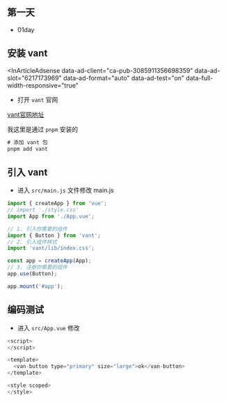 ## 第一天 

- 01day

## 安装 vant

<InArticleAdsense
    data-ad-client="ca-pub-3085911356698359"
    data-ad-slot="6217173969"
    data-ad-format="auto"
    data-ad-test="on"
    data-full-width-responsive="true"
>
</InArticleAdsense>

- 打开 `vant` 官网 

[vant官网地址](https://vant-contrib.gitee.io/vant/#/zh-CN)

我这里是通过 `pnpm` 安装的

```js
# 添加 vant 包
pnpm add vant

```

## 引入 vant

- 进入 `src/main.js` 文件修改 main.js

```js
import { createApp } from 'vue';
// import './style.css'
import App from './App.vue';

// 1. 引入你需要的组件
import { Button } from 'vant';
// 2. 引入组件样式
import 'vant/lib/index.css';

const app = createApp(App);
// 3. 注册你需要的组件
app.use(Button);

app.mount('#app');
```


## 编码测试

- 进入 `src/App.vue` 修改

```js
<script>
</script>

<template>
  <van-button type="primary" size="large">ok</van-button>
</template>

<style scoped>
</style>

```

